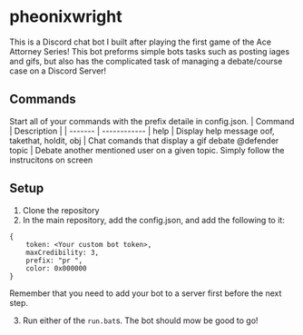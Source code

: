 # pheonixwright
This is a Discord chat bot I built after playing the first game of the Ace Attorney Series! This bot preforms simple bots tasks such as posting iages and gifs, but also has the complicated task of managing a debate/course case on a Discord Server!

## Commands
Start all of your commands with the prefix detaile in config.json.
| Command | Description |
| ------- | ------------ |
help      | Display help message
oof, takethat, holdit, obj | Chat comands that display a gif
debate @defender topic | Debate another mentioned user on a given topic. Simply follow the instrucitons on screen

## Setup
1. Clone the repository
2. In the main repository, add the config.json, and add the following to it:
```
{
    token: <Your custom bot token>,
    maxCredibility: 3,
    prefix: "pr ",
    color: 0x000000
}
```
Remember that you need to add your bot to a server first before the next step.

3. Run either of the ```run.bat```s. The bot should mow be good to go!
